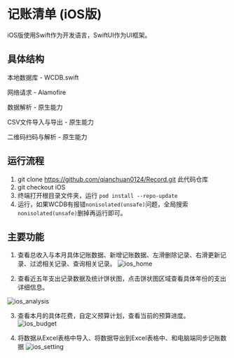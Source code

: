 # 记账清单 (iOS版)

iOS版使用Swift作为开发语言，SwiftUI作为UI框架。



## 具体结构

本地数据库 - WCDB.swift

网络请求 - Alamofire

数据解析 - 原生能力

CSV文件导入与导出 - 原生能力

二维码扫码与解析 - 原生能力


## 运行流程

1. git clone https://github.com/qianchuan0124/Record.git 此代码仓库
2. git checkout iOS
3. 终端打开根目录文件夹，运行 `pod install --repo-update`
4. 运行，如果WCDB有报错`nonisolated(unsafe)`问题，全局搜索`nonisolated(unsafe)`删掉再运行即可。



## 主要功能

1. 查看总收入与本月具体记账数据、新增记账数据、左滑删除记录、右滑更新记录、过滤相关记录、查询相关记录。
![ios_home](https://github.com/user-attachments/assets/41fdce29-6583-42ff-9e0d-2a1b7f4c68d8)

2. 查看近五年支出记录数据及统计饼状图，点击饼状图区域查看具体年份的支出详细信息。

![ios_analysis](https://github.com/user-attachments/assets/4babda65-523c-42cd-8d1b-ae227366590c)

3. 查看本月的具体花费，自定义预算计划，查看当前的预算进度。
![ios_budget](https://github.com/user-attachments/assets/71bd93a1-ae6b-408a-9da0-f6b5318a9c05)

4. 将数据从Excel表格中导入、将数据导出到Excel表格中、和电脑端同步记账数据
![ios_setting](https://github.com/user-attachments/assets/26121b9d-7064-4d2f-a562-c91029e380af)
